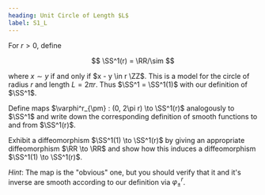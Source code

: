```yaml
---
heading: Unit Circle of Length $L$
label: S1_L
---
```


For $r > 0$, define

$$
\SS^1(r) = \RR/\sim
$$

where $x \sim y$ if and only if $x - y \in r \ZZ$. This is a model for the circle of radius $r$ and length $L = 2\pi r$. Thus $\SS^1 = \SS^1(1)$ with our definition of $\SS^1$.

Define maps $\varphi^r_{\pm} : (0, 2\pi r) \to \SS^1(r)$ analogously to $\SS^1$ and write down the corresponding definition of smooth functions to and from $\SS^1(r)$.

Exhibit a diffeomorphism $\SS^1(1) \to \SS^1(r)$ by giving an appropriate diffeomorphism $\RR \to \RR$ and show how this induces a diffeomorphism $\SS^1(1) \to \SS^1(r)$.

_Hint_: The map is the "obvious" one, but you should verify that it and it's inverse are smooth according to our definition via $\varphi_{\pm}^r$.
